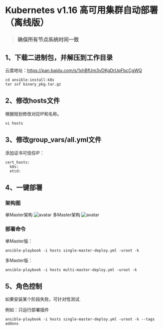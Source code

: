 # Kubernetes v1.16 高可用集群自动部署（离线版）
>### 确保所有节点系统时间一致
## 1、下载二进制包，并解压到工作目录
云盘地址：https://pan.baidu.com/s/1xhBfUm3vDKgDrUpFbcCgWQ
```
cd ansible-install-k8s
tar zxf binary_pkg.tar.gz
```
## 2、修改hosts文件
根据规划修改对应IP和名称。
```
vi hosts
```
## 3、修改group_vars/all.yml文件

添加证书可信任IP：
```
cert_hosts:
  k8s:
  etcd:
```
## 4、一键部署
### 架构图
单Master架构
![avatar](https://github.com/lizhenliang/ansible-install-k8s/blob/master/single-master.jpg)
多Master架构
![avatar](https://github.com/lizhenliang/ansible-install-k8s/blob/master/multi-master.jpg)
### 部署命令
单Master版：
```
ansible-playbook -i hosts single-master-deploy.yml -uroot -k
```
多Master版：
```
ansible-playbook -i hosts multi-master-deploy.yml -uroot -k
```

## 5、角色控制
如果安装某个阶段失败，可针对性测试.

例如：只运行部署插件
```
ansible-playbook -i hosts single-master-deploy.yml -uroot -k --tags addons
```
